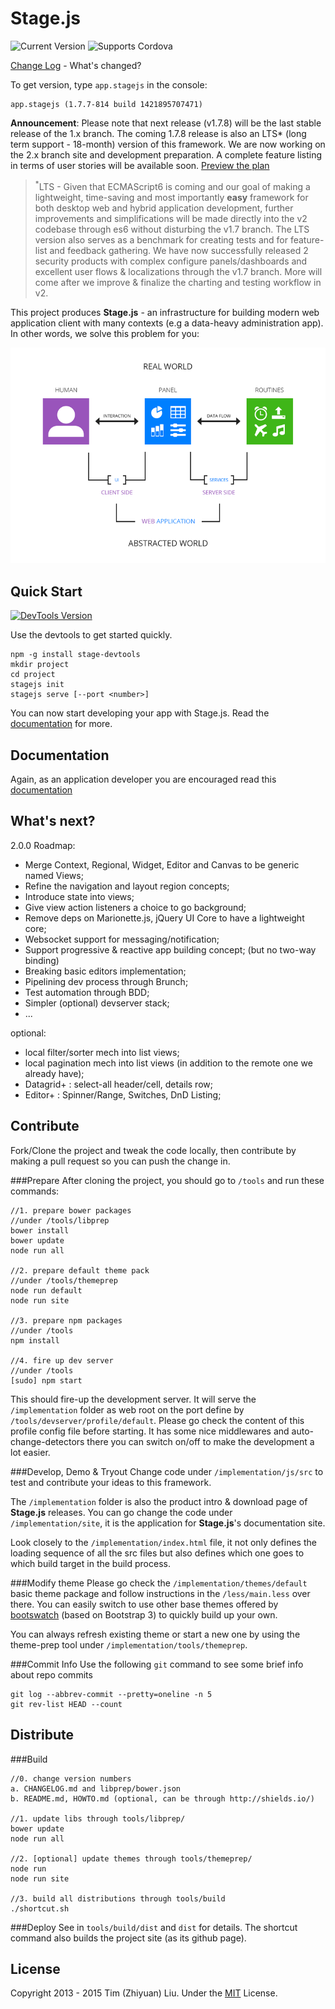 Stage.js
===================
<img src="http://img.shields.io/bower/v/stage.js.svg?style=flat" alt="Current Version"></img> <img src="http://img.shields.io/badge/supports-Cordova-3B4854.svg?style=flat" alt="Supports Cordova"></img>

[Change Log](CHANGELOG.md) - What's changed?

To get version, type `app.stagejs` in the console:
```
app.stagejs (1.7.7-814 build 1421895707471)
```

**Announcement**: Please note that next release (v1.7.8) will be the last stable release of the 1.x branch. The coming 1.7.8 release is also an LTS* (long term support - 18-month) version of this framework. We are now working on the 2.x branch site and development preparation. A complete feature listing in terms of user stories will be available soon. [Preview the plan](#whats-next)

> <sup>\*</sup>LTS - Given that ECMAScript6 is coming and our goal of making a lightweight, time-saving and most importantly **easy** framework for both desktop web and hybrid application development, further improvements and simplifications will be made directly into the v2 codebase through es6 without disturbing the v1.7 branch. 
The LTS version also serves as a benchmark for creating tests and for feature-list and feedback gathering. We have now successfully released 2 security products with complex configure panels/dashboards and excellent user flows & localizations through the v1.7 branch. More will come after we improve & finalize the charting and testing workflow in v2. 

This project produces **Stage.js** - an infrastructure for building modern web application client with many contexts (e.g a data-heavy administration app). In other words, we solve this problem for you:

<img src="implementation/static/resource/default/diagram/Diagram-1.png" alt="UI/UX Problems" class="center-block"></img>


Quick Start
------------
<a href="https://www.npmjs.org/package/stage-devtools"><img src="http://img.shields.io/npm/v/stage-devtools.svg?style=flat-square" alt="DevTools Version"></img></a> 

Use the devtools to get started quickly.
```
npm -g install stage-devtools
mkdir project
cd project
stagejs init
stagejs serve [--port <number>]
```
You can now start developing your app with Stage.js. Read the [documentation](http://bluekvirus.github.io/Stage.js/#navigate/Document) for more.


Documentation
-------------
Again, as an application developer you are encouraged read this [documentation](http://bluekvirus.github.io/Stage.js/#navigate/Document)


What's next?
------------
2.0.0 Roadmap:
* Merge Context, Regional, Widget, Editor and Canvas to be generic named Views;
* Refine the navigation and layout region concepts;
* Introduce state into views;
* Give view action listeners a choice to go background;
* Remove deps on Marionette.js, jQuery UI Core to have a lightweight core;
* Websocket support for messaging/notification;
* Support progressive & reactive app building concept; (but no two-way binding)
* Breaking basic editors implementation;
* Pipelining dev process through Brunch;
* Test automation through BDD;
* Simpler (optional) devserver stack;
* ...

optional:
* local filter/sorter mech into list views; 
* local pagination mech into list views (in addition to the remote one we already have);
* Datagrid+ : select-all header/cell, details row;
* Editor+ : Spinner/Range, Switches, DnD Listing;


Contribute
----------
Fork/Clone the project and tweak the code locally, then contribute by making a pull request so you can push the change in.

###Prepare
After cloning the project, you should go to `/tools` and run these commands:
```
//1. prepare bower packages
//under /tools/libprep
bower install
bower update
node run all

//2. prepare default theme pack
//under /tools/themeprep
node run default
node run site

//3. prepare npm packages
//under /tools
npm install

//4. fire up dev server
//under /tools
[sudo] npm start
```
This should fire-up the development server. It will serve the `/implementation` folder as web root on the port define by `/tools/devserver/profile/default`. Please go check the content of this profile config file before starting. It has some nice middlewares and auto-change-detectors there you can switch on/off to make the development a lot easier.

###Develop, Demo & Tryout
Change code under `/implementation/js/src` to test and contribute your ideas to this framework.

The `/implementation` folder is also the product intro & download page of **Stage.js** releases. You can go change the code under `/implementation/site`, it is the application for **Stage.js**'s documentation site.

Look closely to the `/implementation/index.html` file, it not only defines the loading sequence of all the src files but also defines which one goes to which build target in the build process.

###Modify theme
Please go check the `/implementation/themes/default` basic theme package and follow instructions in the `/less/main.less` over there. You can easily switch to use other base themes offered by [bootswatch](http://bootswatch.com/) (based on Bootstrap 3) to quickly build up your own.

You can always refresh existing theme or start a new one by using the theme-prep tool under `/implementation/tools/themeprep`.

###Commit Info
Use the following `git` command to see some brief info about repo commits
```
git log --abbrev-commit --pretty=oneline -n 5
git rev-list HEAD --count
```


Distribute
----------
###Build
```
//0. change version numbers
a. CHANGELOG.md and libprep/bower.json
b. README.md, HOWTO.md (optional, can be through http://shields.io/)

//1. update libs through tools/libprep/
bower update
node run all

//2. [optional] update themes through tools/themeprep/
node run 
node run site

//3. build all distributions through tools/build
./shortcut.sh
```

###Deploy
See in `tools/build/dist` and `dist` for details. The shortcut command also builds the project site (as its github page).


License
-------
Copyright 2013 - 2015 Tim (Zhiyuan) Liu. 
Under the [MIT](http://opensource.org/licenses/MIT) License.

